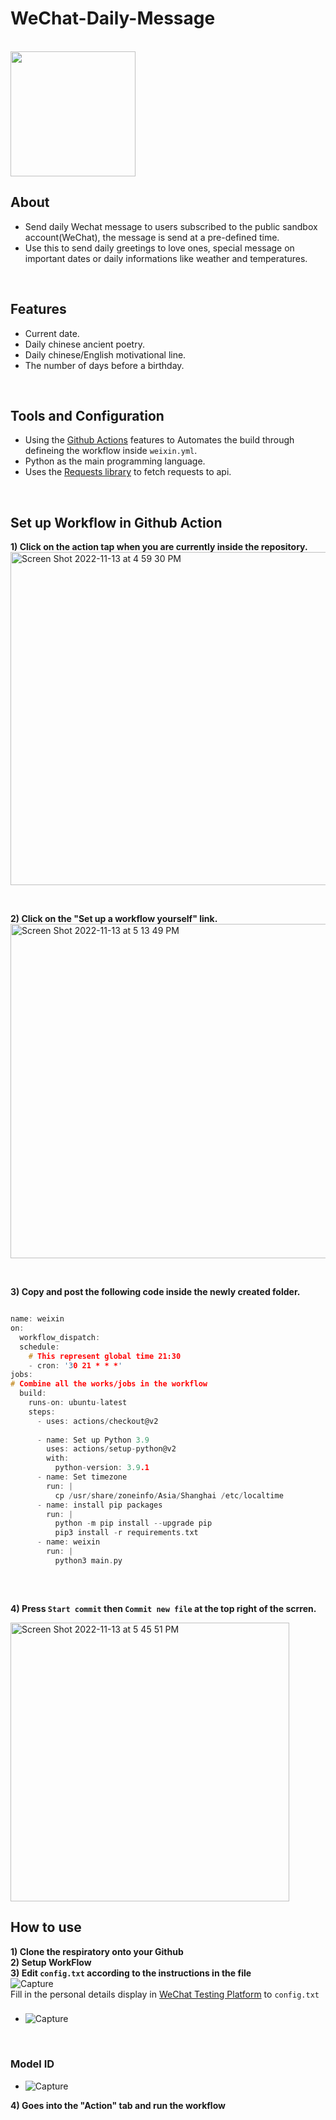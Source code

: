 # WeChat-Daily-Message

<br />

<img src="https://user-images.githubusercontent.com/102897343/201457682-2a0e9133-e4e0-4bce-b711-597de11b066f.jpg" width="200"/>

<br />

## About
- Send daily Wechat message to users subscribed to the public sandbox account(WeChat), the message is send at a pre-defined time.
- Use this to send daily greetings to love ones, special message on important dates or daily informations like weather and temperatures.

<br />

## Features
- Current date.
- Daily chinese ancient poetry.
- Daily chinese/English motivational line.
- The number of days before a birthday.


<br />

## Tools and Configuration 
- Using the [Github Actions](https://docs.github.com/en/actions) features to Automates the build through defineing the workflow inside `weixin.yml`.
- Python as the main programming language.
- Uses the [Requests library](https://realpython.com/python-requests/) to fetch requests to api.

<br /> 

## Set up Workflow in Github Action

**1) Click on the action tap when you are currently inside the repository.** <br />
<img width="533" alt="Screen Shot 2022-11-13 at 4 59 30 PM" src="https://user-images.githubusercontent.com/102897343/201505324-f7dee3a8-1dde-44f6-af69-17cab61fc1c4.png">

<br />

**2) Click on the "Set up a workflow yourself" link.** <br />
<img width="535" alt="Screen Shot 2022-11-13 at 5 13 49 PM" src="https://user-images.githubusercontent.com/102897343/201505364-41e581bd-33a4-42d2-bf62-5a5a62db1454.png">

<br />

**3) Copy and post the following code inside the newly created folder.** <br />

```C

name: weixin
on:
  workflow_dispatch:
  schedule: 
    # This represent global time 21:30
    - cron: '30 21 * * *'
jobs:
# Combine all the works/jobs in the workflow
  build:
    runs-on: ubuntu-latest 
    steps:
      - uses: actions/checkout@v2
    
      - name: Set up Python 3.9
        uses: actions/setup-python@v2
        with:
          python-version: 3.9.1
      - name: Set timezone
        run: |
          cp /usr/share/zoneinfo/Asia/Shanghai /etc/localtime
      - name: install pip packages
        run: |
          python -m pip install --upgrade pip
          pip3 install -r requirements.txt
      - name: weixin
        run: |
          python3 main.py
          
 ```
 <br />
 
**4) Press `Start commit` then `Commit new file` at the top right of the scrren.**  <br />

<img width="446" alt="Screen Shot 2022-11-13 at 5 45 51 PM" src="https://user-images.githubusercontent.com/102897343/201506443-c218bcd2-06b1-4793-a3a3-6298d1b22fc8.png">

<br />

## How to use 
**1) Clone the respiratory onto your Github**
<br />
**2) Setup WorkFlow**
<br />
**3) Edit `config.txt` according to the instructions in the file**
<br />
![Capture](https://user-images.githubusercontent.com/102897343/202341286-1ce67bc2-b820-4d69-8cb6-fbd88219cf18.PNG)
<br /> 
Fill in the personal details display in [WeChat Testing Platform](https://mp.weixin.qq.com/debug/cgi-bin/sandbox?t=sandbox/login) to `config.txt`
<br />

### 
- ![Capture](https://user-images.githubusercontent.com/102897343/202345779-4e18fda6-f580-4750-b23d-81e7d23822be.PNG)
<br />

### Model ID
- ![Capture](https://user-images.githubusercontent.com/102897343/202346298-ccd0106c-2dfc-4a7b-b723-d138fe7795ad.PNG)


**4) Goes into the "Action" tab and run the workflow**
<br />


